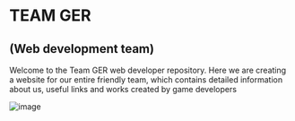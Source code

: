 # TEAM GER 
## (Web development team)

Welcome to the Team GER web developer repository. 
Here we are creating a website for our entire friendly team, which contains detailed information about us, useful links and works created by game developers

![image](https://github.com/Romazyng/TEAM_GER/assets/106024567/690c7404-1a80-4747-96e3-67da2567a889)
